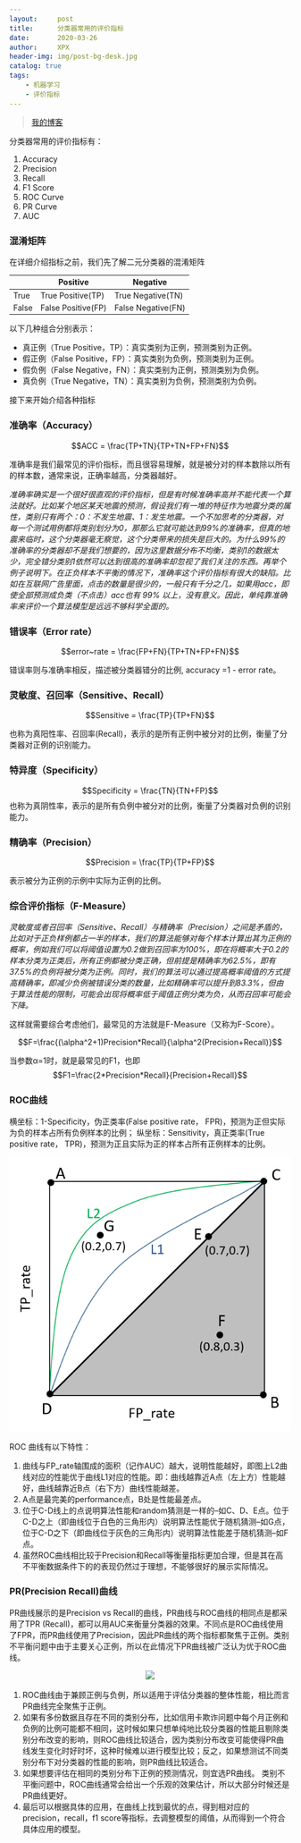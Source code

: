 ```yaml
---
layout:     post
title:      分类器常用的评价指标
date:       2020-03-26
author:     XPX
header-img: img/post-bg-desk.jpg
catalog: true
tags:
    - 机器学习
    - 评价指标
---
```

> [我的博客](http://xjxpx.github.io)

分类器常用的评价指标有：

1. Accuracy
2. Precision
3. Recall
4. F1 Score
5. ROC Curve
6. PR Curve
7. AUC

### 混淆矩阵
在详细介绍指标之前，我们先了解二元分类器的混淆矩阵

||Positive|Negative|
|----|----|----|
|True|True Positive(TP)|True Negative(TN)|
|False|False Positive(FP)|False Negative(FN)|

以下几种组合分别表示：

- 真正例（True Positive，TP）：真实类别为正例，预测类别为正例。
- 假正例（False Positive，FP）：真实类别为负例，预测类别为正例。
- 假负例（False Negative，FN）：真实类别为正例，预测类别为负例。
- 真负例（True Negative，TN）：真实类别为负例，预测类别为负例。

接下来开始介绍各种指标

### 准确率（Accuracy）

$$ACC = \frac{TP+TN}{TP+TN+FP+FN}$$

准确率是我们最常见的评价指标，而且很容易理解，就是被分对的样本数除以所有的样本数，通常来说，正确率越高，分类器越好。

*准确率确实是一个很好很直观的评价指标，但是有时候准确率高并不能代表一个算法就好。比如某个地区某天地震的预测，假设我们有一堆的特征作为地震分类的属性，类别只有两个：0：不发生地震、1：发生地震。一个不加思考的分类器，对每一个测试用例都将类别划分为0，那那么它就可能达到99%的准确率，但真的地震来临时，这个分类器毫无察觉，这个分类带来的损失是巨大的。为什么99%的准确率的分类器却不是我们想要的，因为这里数据分布不均衡，类别1的数据太少，完全错分类别1依然可以达到很高的准确率却忽视了我们关注的东西。再举个例子说明下。在正负样本不平衡的情况下，准确率这个评价指标有很大的缺陷。比如在互联网广告里面，点击的数量是很少的，一般只有千分之几，如果用acc，即使全部预测成负类（不点击）acc也有 99% 以上，没有意义。因此，单纯靠准确率来评价一个算法模型是远远不够科学全面的。*

### 错误率（Error rate）

$$error~rate = \frac{FP+FN}{TP+TN+FP+FN}$$

错误率则与准确率相反，描述被分类器错分的比例, accuracy =1 - error rate。

### 灵敏度、召回率（Sensitive、Recall）

$$Sensitive = \frac{TP}{TP+FN}$$

也称为真阳性率、召回率(Recall)，表示的是所有正例中被分对的比例，衡量了分类器对正例的识别能力。

### 特异度（Specificity）

$$Specificity = \frac{TN}{TN+FP}$$
也称为真阴性率，表示的是所有负例中被分对的比例，衡量了分类器对负例的识别能力。

### 精确率（Precision）

$$Precision = \frac{TP}{TP+FP}$$

表示被分为正例的示例中实际为正例的比例。

### 综合评价指标（F-Measure）

*灵敏度或者召回率（Sensitive、Recall）与精确率（Precision）之间是矛盾的，比如对于正负样例都占一半的样本，我们的算法能够对每个样本计算出其为正例的概率，例如我们可以将阈值设置为0.2做到召回率为100%，即在将概率大于0.2的样本分类为正类后，所有正例都被分类正确，但前提是精确率为62.5%，即有37.5%的负例将被分类为正例。同时，我们的算法可以通过提高概率阈值的方式提高精确率，即减少负例被错误分类的数量，比如精确率可以提升到83.3%，但由于算法性能的限制，可能会出现将概率低于阈值正例分类为负，从而召回率可能会下降。*

这样就需要综合考虑他们，最常见的方法就是F-Measure（又称为F-Score）。

$$F=\frac{(\alpha^2+1)Precision*Recall}{\alpha^2(Precision+Recall)}$$

当参数α=1时，就是最常见的F1，也即
$$F1=\frac{2*Precision*Recall}{Precision+Recall}$$

### ROC曲线

横坐标：1-Specificity，伪正类率(False positive rate， FPR)，预测为正但实际为负的样本占所有负例样本的比例；
纵坐标：Sensitivity，真正类率(True positive rate， TPR)，预测为正且实际为正的样本占所有正例样本的比例。

<center>
    <img
    src="https://raw.githubusercontent.com/xjxpx/xjxpx.github.io/master/img/2020/03/评价指标AUC.png">
</center>

ROC 曲线有以下特性：

1. 曲线与FP_rate轴围成的面积（记作AUC）越大，说明性能越好，即图上L2曲线对应的性能优于曲线L1对应的性能。即：曲线越靠近A点（左上方）性能越好，曲线越靠近B点（右下方）曲线性能越差。
2. A点是最完美的performance点，B处是性能最差点。
3. 位于C-D线上的点说明算法性能和random猜测是一样的–如C、D、E点。位于C-D之上（即曲线位于白色的三角形内）说明算法性能优于随机猜测–如G点，位于C-D之下（即曲线位于灰色的三角形内）说明算法性能差于随机猜测–如F点。
4. 虽然ROC曲线相比较于Precision和Recall等衡量指标更加合理，但是其在高不平衡数据条件下的的表现仍然过于理想，不能够很好的展示实际情况。

### PR(Precision Recall)曲线

PR曲线展示的是Precision vs Recall的曲线，PR曲线与ROC曲线的相同点是都采用了TPR (Recall)，都可以用AUC来衡量分类器的效果。不同点是ROC曲线使用了FPR，而PR曲线使用了Precision，因此PR曲线的两个指标都聚焦于正例。类别不平衡问题中由于主要关心正例，所以在此情况下PR曲线被广泛认为优于ROC曲线。

<center>
    <img
    src="https://raw.githubusercontent.com/xjxpx/xjxpx.github.io/master/img/2020/03/评价指标PR曲线.png">
</center>

1. ROC曲线由于兼顾正例与负例，所以适用于评估分类器的整体性能，相比而言PR曲线完全聚焦于正例。
2. 如果有多份数据且存在不同的类别分布，比如信用卡欺诈问题中每个月正例和负例的比例可能都不相同，这时候如果只想单纯地比较分类器的性能且剔除类别分布改变的影响，则ROC曲线比较适合，因为类别分布改变可能使得PR曲线发生变化时好时坏，这种时候难以进行模型比较；反之，如果想测试不同类别分布下对分类器的性能的影响，则PR曲线比较适合。
3. 如果想要评估在相同的类别分布下正例的预测情况，则宜选PR曲线。
类别不平衡问题中，ROC曲线通常会给出一个乐观的效果估计，所以大部分时候还是PR曲线更好。
4. 最后可以根据具体的应用，在曲线上找到最优的点，得到相对应的precision，recall，f1 score等指标，去调整模型的阈值，从而得到一个符合具体应用的模型。